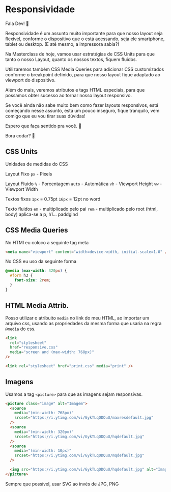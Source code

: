 # Responsividade

Fala Dev! 💜

Responsividade é um assunto muito importante para que nosso layout seja flexível, conforme o dispositivo que o está acessando, seja ele smartphone, tablet ou desktop. (E até mesmo, a impressora sabia?)

Na Masterclass de hoje, vamos usar estratégias de CSS Units para que tanto o nosso Layout, quanto os nossos textos, fiquem fluidos.

Utilizaremos também CSS Media Queries para adicionar CSS customizados conforme o breakpoint definido, para que nosso layout fique adaptado ao viewport do dispositivo.

Além do mais, veremos atributos e tags HTML especiais, para que possamos obter sucesso ao tornar nosso layout responsivo.

Se você ainda não sabe muito bem como fazer layouts responsivos, está começando nesse assunto, está um pouco inseguro, fique tranquilo, vem comigo que eu vou tirar suas dúvidas!

Espero que faça sentido pra você. 🥰

Bora codar? 🚀

## CSS Units

Unidades de medidas do CSS

Layout Fixo
`px` - Pixels

Layout Fluido
`%` - Porcentagem
`auto` - Automática
`vh` - Viewport Height
`vw` - Viewport Width

Textos fixos
`1px` = 0.75pt
`16px` = 12pt no word

Texto fluidos
`em` - multiplicado pelo pai
`rem` - multiplicado pelo root (html, body)
aplica-se a p, h1... paddgind

## CSS Media Queries

No HTMl eu coloco a seguinte tag meta

```html
<meta name="viewport" content="width=device-width, initial-scale=1.0" />
```

No CSS eu uso da seguinte forma

```css
@media (max-width: 320px) {
  #form h3 {
    font-size: 2rem;
  }
}
```

## HTML Media Attrib.

Posso utilizar o atribuito `media` no link do meu HTML, ao importar um arquivo css, usando as propriedades da mesma forma que usaria na regra `@media` do css.

```html
<link
  rel="stylesheet"
  href="responsive.css"
  media="screen and (max-width: 768px)"
/>

<link rel="stylesheet" href="print.css" media="print" />
```

## Imagens

Usamos a tag `<picture>` para que as imagens sejam responsivas.

```html
<picture class="image" alt="Imagem">
  <source
    media="(min-width: 768px)"
    srcset="https://i.ytimg.com/vi/GykTLqODQuU/maxresdefault.jpg"
  />
  <source
    media="(min-width: 320px)"
    srcset="https://i.ytimg.com/vi/GykTLqODQuU/hqdefault.jpg"
  />
  <source
    media="(min-width: 10px)"
    srcset="https://i.ytimg.com/vi/GykTLqODQuU/mqdefault.jpg"
  />

  <img src="https://i.ytimg.com/vi/GykTLqODQuU/hqdefault.jpg" alt="Imagem" />
</picture>
```

Sempre que possível, usar SVG ao invés de JPG, PNG
